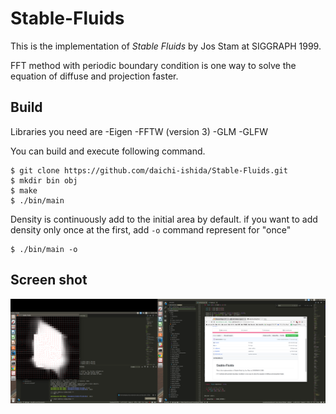 # Stable-Fluids
This is the implementation of *Stable Fluids* by Jos Stam at SIGGRAPH 1999.

FFT method with periodic boundary condition is one way to solve the equation of diffuse and projection faster.


## Build

Libraries you need are
-Eigen
-FFTW (version 3)
-GLM
-GLFW

You can build and execute following command.

```shell
$ git clone https://github.com/daichi-ishida/Stable-Fluids.git
$ mkdir bin obj
$ make
$ ./bin/main
```

Density is continuously add to the initial area by default.
if you want to add density only once at the first, 
add `-o` command represent for "once"

```shell
$ ./bin/main -o
```

## Screen shot

![Screenshot](output/screenshot.png)